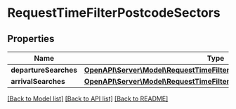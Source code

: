 # RequestTimeFilterPostcodeSectors

## Properties
Name | Type | Description | Notes
------------ | ------------- | ------------- | -------------
**departureSearches** | [**OpenAPI\Server\Model\RequestTimeFilterPostcodeSectorsDepartureSearch**](RequestTimeFilterPostcodeSectorsDepartureSearch.md) |  | [optional] 
**arrivalSearches** | [**OpenAPI\Server\Model\RequestTimeFilterPostcodeSectorsArrivalSearch**](RequestTimeFilterPostcodeSectorsArrivalSearch.md) |  | [optional] 

[[Back to Model list]](../README.md#documentation-for-models) [[Back to API list]](../README.md#documentation-for-api-endpoints) [[Back to README]](../README.md)


